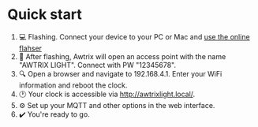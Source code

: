 
# Quick start
1. :computer:  Flashing. Connect your device to your PC or Mac and [use the online flahser](flasher.md)
2. :signal_strength: After flashing, Awtrix will open an access point with the name "AWTRIX LIGHT". Connect with PW "12345678".
3. :mag: Open a browser and navigate to 192.168.4.1. Enter your WiFi information and reboot the clock.
4. :clock1: Your clock is accessible via http://awtrixlight.local/.
5. :gear: Set up your MQTT and other options in the web interface.
6. :heavy_check_mark: You're ready to go.